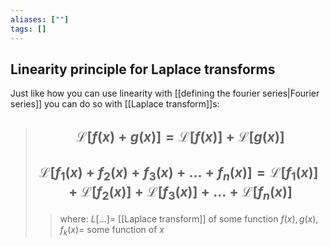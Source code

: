 ```yaml
---
aliases: [""]
tags: []
---
```


## Linearity principle for Laplace transforms

Just like how you can use linearity with [[defining the fourier series|Fourier series]] you can do so with [[Laplace transform]]s:

> ## $$ \mathcal{L}[ f(x) + g(x) ] = \mathcal{L}[ f(x) ] + \mathcal{L}[ g(x) ] $$ 
> ## $$ \mathcal{L}[ f_{1}(x) + f_{2}(x)+ f_{3}(x) + ... + f_{n}(x)  ] = \mathcal{L}[ f_{1}(x) ] + \mathcal{L}[ f_{2}(x) ] + \mathcal{L}[ f_{3}(x) ] + ... + \mathcal{L}[ f_{n}(x) ] $$ 
>> where:
>> $L[...]=$  [[Laplace transform]] of some function
>> $f(x),g(x),f_{k}(x)=$ some function of $x$
